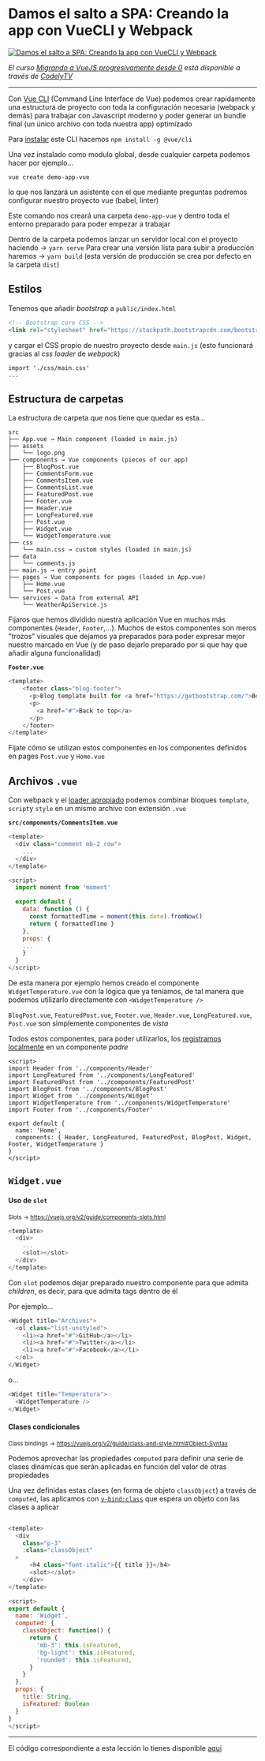 # Damos el salto a SPA: Creando la app con VueCLI y Webpack

[![Damos el salto a SPA: Creando la app con VueCLI y Webpack](./img/cover-spa.png)](https://pro.codely.tv/library/migrando-a-vuejs-progresivamente-desde-0)  

_El curso [Migrando a VueJS progresivamente desde 0](https://pro.codely.tv/library/migrando-a-vuejs-progresivamente-desde-0) está disponible a través de [CodelyTV](https://pro.codely.tv/)_

---

Con [Vue CLI](https://cli.vuejs.org/) (Command Line Interface de Vue) podemos crear rapidamente una estructura de proyecto con toda la configuración necesaria (webpack y demás) para trabajar con Javascript moderno y poder generar un bundle final (un único archivo con toda nuestra app) optimizado

Para [instalar](https://cli.vuejs.org/guide/installation.html) este CLI hacemos `npm install -g @vue/cli`

Una vez instalado como modulo global, desde cualquier carpeta podemos hacer por ejemplo...

```
vue create demo-app-vue
```

lo que nos lanzará un asistente con el que mediante preguntas podremos configurar nuestro proyecto vue (babel, linter)

Este comando nos creará una carpeta `demo-app-vue` y dentro toda el entorno preparado para poder empezar a trabajar

Dentro de la carpeta podemos lanzar un servidor local con el proyecto haciendo → `yarn serve`
Para crear una versión lista para subir a producción haremos → `yarn build` (esta versión de producción se crea por defecto en la carpeta `dist`)

## Estilos

Tenemos que añadir _bootstrap_ a `public/index.html`

```html
<!-- Bootstrap core CSS -->
<link rel="stylesheet" href="https://stackpath.bootstrapcdn.com/bootstrap/4.1.3/css/bootstrap.min.css" integrity="sha384-MCw98/SFnGE8fJT3GXwEOngsV7Zt27NXFoaoApmYm81iuXoPkFOJwJ8ERdknLPMO" crossorigin="anonymous">
```

y cargar el CSS propio de nuestro proyecto desde `main.js` (esto funcionará gracias al _css loader_ de _webpack_)

```javascript...
import './css/main.css'
...
```

## Estructura de carpetas

La estructura de carpeta que nos tiene que quedar es esta...

```
src
├── App.vue → Main component (loaded in main.js)
├── assets
│   └── logo.png
├── components → Vue components (pieces of our app)
│   ├── BlogPost.vue
│   ├── CommentsForm.vue
│   ├── CommentsItem.vue
│   ├── CommentsList.vue
│   ├── FeaturedPost.vue
│   ├── Footer.vue
│   ├── Header.vue
│   ├── LongFeatured.vue
│   ├── Post.vue
│   ├── Widget.vue
│   └── WidgetTemperature.vue
├── css
│   └── main.css → custom styles (loaded in main.js)
├── data
│   └── comments.js
├── main.js → entry point
├── pages → Vue components for pages (loaded in App.vue)
│   ├── Home.vue
│   └── Post.vue
└── services → Data from external API
    └── WeatherApiService.js
```

Fijaros que hemos dividido nuestra aplicación Vue en muchos más componentes (`Header`, `Footer`,...). Muchos de estos componentes son meros "trozos" visuales que dejamos ya preparados para poder expresar mejor nuestro marcado en Vue (y de paso dejarlo preparado por si que hay que añadir alguna funcionalidad)

**`Footer.vue`**
```js
<template>
    <footer class="blog-footer">
      <p>Blog template built for <a href="https://getbootstrap.com/">Bootstrap</a> by <a href="https://twitter.com/mdo">@mdo</a>.</p>
      <p>
        <a href="#">Back to top</a>
      </p>
    </footer>
</template>
```

Fíjate cómo se utilizan estos componentes en los componentes definidos en pages `Post.vue` y ``Home.vue``


## Archivos `.vue`

Con webpack y el [loader apropiado](https://vue-loader.vuejs.org/guide/) podemos combinar bloques `template`, `script`y `style` en un mismo archivo con extensión `.vue`

**`src/components/CommentsItem.vue`**

```javascript
<template>  
  <div class="comment mb-2 row">
    ...
  </div>
</template>

<script>
  import moment from 'moment'

  export default {
    data: function () {
      const formattedTime = moment(this.date).fromNow()
      return { formattedTime }
    },
    props: {
    ...
    }
  }
</script>
```

De esta manera por ejemplo hemos creado el componente `WidgetTemperature.vue` con la lógica que ya teníamos, de tal manera que podemos utilizarlo directamente con `<WidgetTemperature />`

`BlogPost.vue`, `FeaturedPost.vue`, `Footer.vue`, `Header.vue`, `LongFeatured.vue`, `Post.vue` son simplemente componentes de _vista_


Todos estos componentes, para poder utilizarlos, los [registramos localmente](https://vuejs.org/v2/guide/components-registration.html#Local-Registration) en un componente _padre_

```
<script>
import Header from '../components/Header'
import LongFeatured from '../components/LongFeatured'
import FeaturedPost from '../components/FeaturedPost'
import BlogPost from '../components/BlogPost'
import Widget from '../components/Widget'
import WidgetTemperature from '../components/WidgetTemperature'
import Footer from '../components/Footer'

export default {
  name: 'Home',
  components: { Header, LongFeatured, FeaturedPost, BlogPost, Widget, Footer, WidgetTemperature }
}
</script>
```

## `Widget.vue`


#### Uso de `slot`
<small>Slots → https://vuejs.org/v2/guide/components-slots.html</small>  

```javascript
<template>
  <div>
    ...  
    <slot></slot>
  </div>
</template>
```

Con `slot` podemos dejar preparado nuestro componente para que admita _children_, es decir, para que admita tags dentro de él

Por ejemplo...

```javascript
<Widget title="Archives">
  <ol class="list-unstyled">
    <li><a href="#">GitHub</a></li>
    <li><a href="#">Twitter</a></li>
    <li><a href="#">Facebook</a></li>
  </ol>
</Widget>
```

o...

```javascript
<Widget title="Temperatura">
  <WidgetTemperature />
</Widget>           
```

#### Clases condicionales

<small>Class bindings → https://vuejs.org/v2/guide/class-and-style.html#Object-Syntax</small> 

Podemos aprovechar las propiedades `computed` para definir una serie de clases dinámicas que serán aplicadas en función del valor de otras propiedades

Una vez definidas estas clases (en forma de objeto `classObject`) a través de `computed`, las aplicamos con [`v-bind:class`](https://vuejs.org/v2/guide/class-and-style.html#Object-Syntax) que espera un objeto con las clases a aplicar

```javascript

<template>
  <div 
    class="p-3"
    :class="classObject"
  >
      <h4 class="font-italic">{{ title }}</h4>
      <slot></slot>
    </div>
</template>

<script>
export default {
  name: 'Widget',
  computed: {
    classObject: function() {
      return {
        'mb-3': this.isFeatured,
        'bg-light': this.isFeatured,
        'rounded': this.isFeatured,
      }
    }
  },
  props: {
    title: String,
    isFeatured: Boolean
  }
}
</script>
```


---

El código correspondiente a esta lección lo tienes disponible [aqui](https://github.com/CodelyTV/vue-progressive-migration-course/tree/master/09-cli-version-modular-components)

